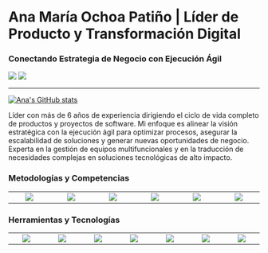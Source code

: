 # Ana María Ochoa Patiño | Líder de Producto y Transformación Digital

### Conectando Estrategia de Negocio con Ejecución Ágil

[<img src="https://img.shields.io/badge/LinkedIn-0077B5?style=for-the-badge&logo=linkedin&logoColor=white" />](https://linkedin.com/in/8aanamaria) 
[<img src="https://img.shields.io/badge/Email-D14836?style=for-the-badge&logo=gmail&logoColor=white" />](mailto:8a.anamaria@gmail.com)

---

[![Ana's GitHub stats](https://github-readme-stats.vercel.app/api?username=AnaMar-8a&show_icons=true&theme=dark)](https://github.com/AnaMar-8a)

Líder con más de 6 años de experiencia dirigiendo el ciclo de vida completo de productos y proyectos de software. Mi enfoque es alinear la visión estratégica con la ejecución ágil para optimizar procesos, asegurar la escalabilidad de soluciones y generar nuevas oportunidades de negocio. Experta en la gestión de equipos multifuncionales y en la traducción de necesidades complejas en soluciones tecnológicas de alto impacto.

### Metodologías y Competencias

<table>
  <tr>
    <td align="center" width="96">
        <img src="https://img.shields.io/badge/Agile%20Coaching-004E89?style=for-the-badge" />
    </td>
    <td align="center" width="96">
        <img src="https://img.shields.io/badge/Scrum-0052CC?style=for-the-badge" />
    </td>
    <td align="center" width="96">
        <img src="https://img.shields.io/badge/Kanban-7A58B2?style=for-the-badge" />
    </td>
    <td align="center" width="96">
        <img src="https://img.shields.io/badge/Roadmapping-1A6A42?style=for-the-badge" />
    </td>
    <td align="center" width="96">
        <img src="https://img.shields.io/badge/Gestión%20de%20Proyectos-4A4A4A?style=for-the-badge" />
    </td>
     <td align="center" width="96">
        <img src="https://img.shields.io/badge/Product%20Ownership-D96400?style=for-the-badge" />
    </td>
  </tr>
</table>

### Herramientas y Tecnologías

<table>
  <tr>
    <td align="center" width="96">
        <img src="https://img.shields.io/badge/Jira-0052CC?style=for-the-badge&logo=Jira&logoColor=white" />
    </td>
    <td align="center" width="96">
        <img src="https://img.shields.io/badge/Confluence-172B4D?style=for-the-badge&logo=Confluence&logoColor=white" />
    </td>
    <td align="center" width="96">
        <img src="https://img.shields.io/badge/Azure_DevOps-0078D7?style=for-the-badge&logo=azuredevops&logoColor=white" />
    </td>
    <td align="center" width="96">
        <img src="https://img.shields.io/badge/Power_BI-F2C811?style=for-the-badge&logo=powerbi&logoColor=black" />
    </td>
    <td align="center" width="96">
        <img src="https://img.shields.io/badge/Figma-F24E1E?style=for-the-badge&logo=figma&logoColor=white" />
    </td>
    <td align="center" width="96">
        <img src="https://img.shields.io/badge/Notion-000000?style=for-the-badge&logo=notion&logoColor=white" />
    </td>
     <td align="center" width="96">
        <img src="https://img.shields.io/badge/SAP-008FD3?style=for-the-badge&logo=sap&logoColor=white" />
    </td>
  </tr>
</table>

